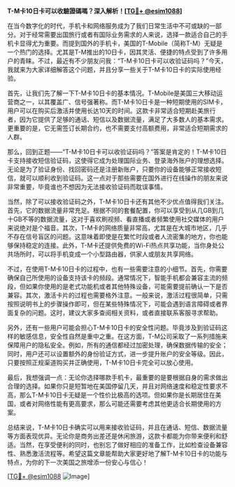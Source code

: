 **T-M卡10日卡可以收驗證碼嗎？深入解析！[[TG💪+ @esim1088](https://t.me/s/esim1088)]**

在当今数字化的时代，手机卡和网络服务成为了我们日常生活中不可或缺的一部分。对于经常需要出国旅行或者有国际业务需求的人来说，选择一款适合自己的手机卡显得尤为重要。而提到国外的手机卡，美国的T-Mobile（简称T-M）无疑是一个热门的选择。尤其是T-M推出的10日卡，因其灵活、便捷的特点受到了许多用户的青睐。不过，最近有不少朋友问我：“T-M卡10日卡可以收验证码吗？”今天，我就来为大家详细解答这个问题，并且分享一些关于T-M卡10日卡的实际使用经验。

首先，让我们先了解一下T-M卡10日卡的基本情况。T-Mobile是美国三大移动运营商之一，以其覆盖广、信号强著称。而T-M卡10日卡是一种短期使用的SIM卡，用户可以在购买后激活并使用长达10天的时间。这款卡非常适合短期赴美旅行者，因为它提供了足够的通话、短信以及数据流量，满足了大多数人的基本需求。更重要的是，它无需签订长期合约，也不需要支付高额费用，非常适合短期需求的人群。

那么，回到正题——“T-M卡10日卡可以收验证码吗？”答案是肯定的！T-M卡10日卡支持接收短信验证码，这使得它成为处理国际业务、登录海外账户的理想选择。无论是为了验证身份、找回密码还是注册新账户，只要你的设备能够正常接收短信，就可以顺利收到验证码。这一点对于那些需要在国外进行在线操作的朋友来说非常重要，毕竟谁也不想因为无法接收验证码而耽误事情。

当然，除了可以接收验证码之外，T-M卡10日卡还有其他不少优点值得我们关注。首先，它的数据流量非常充足。根据不同的套餐配置，你可以享受到从几GB到几十GB不等的数据流量，这对于喜欢刷视频、看直播或者频繁使用社交媒体的用户来说绝对是个福音。其次，T-M卡的网络质量非常高，尤其是在大城市地区，几乎不存在信号盲区的问题。这意味着即使是在繁忙时段或者人流密集的地方，你也能够保持稳定的连接。此外，T-M卡还提供免费的Wi-Fi热点共享功能，当你身处公共场所时，可以将手机变成一个小型路由器，供家人或朋友共享网络。

不过，在使用T-M卡10日卡的过程中，也有一些需要注意的小细节。首先，你需要确保自己所使用的设备支持该卡的频段。通常情况下，智能手机都会兼容主流的频段，但如果你使用的是老式功能机或者其他特殊设备，可能需要提前确认一下是否兼容。其次，激活卡片的过程也需要格外注意。一般来说，激活过程很简单，只需按照说明书上的步骤操作即可，但在某些特殊情况下，可能会遇到语言障碍或者界面复杂的问题。这时，建议大家多查阅相关资料，或者直接联系客服寻求帮助。

另外，还有一些用户可能会担心T-M卡10日卡的安全性问题。毕竟涉及到验证码这样的敏感信息，安全性自然是重中之重。在这方面，T-M公司采取了一系列措施来保障用户的隐私安全。例如，所有的通信都经过加密处理，确保数据传输的安全；同时，用户还可以设置额外的身份验证方式，进一步提升账户的安全等级。因此，只要按照正规渠道购买并正确使用，T-M卡10日卡完全可以放心使用。

最后，我想强调一点：无论你选择哪款手机卡，最重要的是要根据自身的需求做出合理的选择。如果你只是短暂地在美国停留几天，并且对网络速度和稳定性要求不高，那么T-M卡10日卡无疑是一个性价比极高的选项。但如果你是长期居住在美国，或者对网络性能有更高要求，那么可能还需要考虑其他更适合长期使用的方案。

总结来说，T-M卡10日卡确实可以用来接收验证码，并且在通话、短信、数据流量等方面表现优异。无论你是商务出差还是休闲旅游，这款卡都能为你带来便利和舒适。当然，在享受便利的同时，也别忘了做好相应的准备工作，比如检查设备兼容性、熟悉激活流程等。希望这篇文章能帮助大家更好地了解T-M卡10日卡的功能与特点，为你的下一次美国之旅增添一份安心与信心！

[[TG💪+ @esim1088](https://t.me/s/esim1088) ![Image](https://i.postimg.cc/4NQfJmqS/Snipaste-2025-05-13-00-14-12.png)]